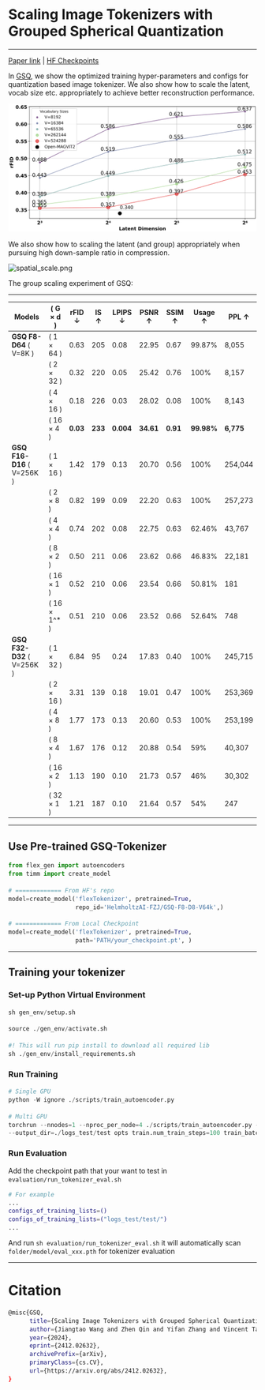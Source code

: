 # **Scaling Image Tokenizers with Grouped Spherical Quantization**
---

[Paper link](https://arxiv.org/abs/2412.02632) | [HF Checkpoints](https://huggingface.co/collections/HelmholtzAI-FZJ/grouped-spherical-quantization-674d6f9f548e472d0eaf179e)

In [GSQ](https://arxiv.org/abs/2412.02632), we show the optimized training hyper-parameters and configs for quantization based image tokenizer. We also show how to scale the latent, vocab size etc. appropriately to achieve better reconstruction performance. 

![dim-vocab-scaling.png](./figures/dim-vocab-scaling.png)

We also show how to scaling the latent (and group) appropriately when pursuing high down-sample ratio in compression. 

![spatial_scale.png](./figures//spatial_scale.png)

The group scaling experiment of GSQ:

---
| **Models**                           | \( G $\times$ d \)    | **rFID ↓** | **IS ↑** | **LPIPS ↓** | **PSNR ↑** | **SSIM ↑** | **Usage ↑** | **PPL ↑**   |
|--------------------------------------|---------------------|------------|----------|-------------|------------|------------|-------------|-------------|
| **GSQ F8-D64** \( V=8K \)    | \( 1 $\times$ 64 \)   | 0.63       | 205      | 0.08        | 22.95      | 0.67       | 99.87%      | 8,055       |
|                                      | \( 2 $\times$ 32 \)   | 0.32       | 220      | 0.05        | 25.42      | 0.76       | 100%        | 8,157       |
|                                      | \( 4 $\times$ 16 \)   | 0.18       | 226      | 0.03        | 28.02      | 0.08       | 100%        | 8,143       |
|                                      | \( 16 $\times$ 4 \)   | **0.03**   | **233**  | **0.004**   | **34.61**  | **0.91**   | **99.98%**  | **6,775**   |
| **GSQ F16-D16**  \( V=256K \) | \( 1 $\times$ 16 \)   | 1.42       | 179      | 0.13        | 20.70      | 0.56       | 100%        | 254,044     |
|                                      | \( 2 $\times$ 8 \)    | 0.82       | 199      | 0.09        | 22.20      | 0.63       | 100%        | 257,273     |
|                                      | \( 4 $\times$ 4 \)    | 0.74       | 202      | 0.08        | 22.75      | 0.63       | 62.46%      | 43,767      |
|                                      | \( 8 $\times$ 2 \)    | 0.50       | 211      | 0.06        | 23.62      | 0.66       | 46.83%      | 22,181      |
|                                      | \( 16 $\times$ 1 \)   | 0.52       | 210      | 0.06        | 23.54      | 0.66       | 50.81%      | 181         |
|                                      | \( 16 $\times$ 1^* \) | 0.51       | 210      | 0.06        | 23.52      | 0.66       | 52.64%      | 748         |
| **GSQ F32-D32** \( V=256K \) | \( 1 $\times$ 32 \)   | 6.84       | 95       | 0.24        | 17.83      | 0.40       | 100%        | 245,715     |
|                                      | \( 2 $\times$ 16 \)   | 3.31       | 139      | 0.18        | 19.01      | 0.47       | 100%        | 253,369     |
|                                      | \( 4 $\times$ 8 \)    | 1.77       | 173      | 0.13        | 20.60      | 0.53       | 100%        | 253,199     |
|                                      | \( 8 $\times$ 4 \)    | 1.67       | 176      | 0.12        | 20.88      | 0.54       | 59%         | 40,307      |
|                                      | \( 16 $\times$ 2 \)   | 1.13       | 190      | 0.10        | 21.73      | 0.57       | 46%         | 30,302      |
|                                      | \( 32 $\times$ 1 \)   | 1.21       | 187      | 0.10        | 21.64      | 0.57       | 54%         | 247         |
---


## Use Pre-trained GSQ-Tokenizer

```python
from flex_gen import autoencoders
from timm import create_model

# ============= From HF's repo
model=create_model('flexTokenizer', pretrained=True,
                   repo_id='HelmholtzAI-FZJ/GSQ-F8-D8-V64k',)
									 
# ============= From Local Checkpoint
model=create_model('flexTokenizer', pretrained=True,
                   path='PATH/your_checkpoint.pt', )
```

---

## Training your tokenizer

### Set-up Python Virtual Environment

```python
sh gen_env/setup.sh

source ./gen_env/activate.sh

#! This will run pip install to download all required lib
sh ./gen_env/install_requirements.sh 

```

### Run Training

```python
# Single GPU
python -W ignore ./scripts/train_autoencoder.py 

# Multi GPU
torchrun --nnodes=1 --nproc_per_node=4 ./scripts/train_autoencoder.py --config-file=PATH/config_name.yaml \
--output_dir=./logs_test/test opts train.num_train_steps=100 train_batch_size=16
```

### Run Evaluation

Add the checkpoint path that your want to test in `evaluation/run_tokenizer_eval.sh`

```bash
# For example
...
configs_of_training_lists=()
configs_of_training_lists=("logs_test/test/")
...
```

And run `sh evaluation/run_tokenizer_eval.sh` it will automatically scan `folder/model/eval_xxx.pth` for tokenizer evaluation

---

# **Citation**

```bash
@misc{GSQ,
      title={Scaling Image Tokenizers with Grouped Spherical Quantization}, 
      author={Jiangtao Wang and Zhen Qin and Yifan Zhang and Vincent Tao Hu and Björn Ommer and Rania Briq and Stefan Kesselheim},
      year={2024},
      eprint={2412.02632},
      archivePrefix={arXiv},
      primaryClass={cs.CV},
      url={https://arxiv.org/abs/2412.02632}, 
}
```